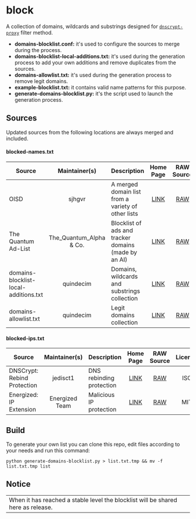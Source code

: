 # block

A collection of domains, wildcards and substrings designed for [`dnscrypt-proxy`](https://github.com/DNSCrypt/dnscrypt-proxy) filter method.

- __domains-blocklist.conf:__ it's used to configure the sources to merge during the process.
- __domains-blocklist-local-additions.txt:__ it's used during the generation process to add your own additions and remove duplicates from the sources.
- __domains-allowlist.txt:__ it's used during the generation process to remove legit domains.
- __example-blocklist.txt:__ it contains valid name patterns for this purpose.
- __generate-domains-blocklist.py:__ it's the script used to launch the generation process.

## Sources

Updated sources from the following locations are always merged and included.

#### blocked-names.txt

| Source | Maintainer(s) | Description | Home Page | RAW Source | License |
|--------|:-------------:|-------------|:---------:|:----------:|:-------:|
OISD | sjhgvr | A merged domain list from a variety of other lists  | [LINK](https://oisd.nl/) | [RAW](https://dbl.oisd.nl/) | None? |
The Quantum Ad-List | The_Quantum_Alpha & Co. | Blocklist of ads and tracker domains (made by an AI) | [LINK](https://gitlab.com/The_Quantum_Alpha/the-quantum-ad-list) | [RAW](https://gitlab.com/The_Quantum_Alpha/the-quantum-ad-list/-/raw/master/For%20hosts%20file/The_Quantum_Ad-List.txt) | The Unlicense |
 domains-blocklist-local-additions.txt | quindecim | Domains, wildcards and substrings collection | [LINK](https://git.nixnet.services/quindecim/block) | [RAW](https://git.nixnet.services/quindecim/block/raw/branch/master/domains-blocklist-local-additions.txt) | GPLv3 |
 domains-allowlist.txt | quindecim | Legit domains collection | [LINK](https://git.nixnet.services/quindecim/block) | [RAW](https://git.nixnet.services/quindecim/block/raw/branch/master/domains-allowlist.txt) | GPLv3 |

#### blocked-ips.txt

| Source | Maintainer(s) | Description | Home Page | RAW Source | License |
|--------|:-------------:|-------------|:---------:|:----------:|:-------:|
DNSCrypt: Rebind Protection | jedisct1 | DNS rebinding protection | [LINK](https://en.wikipedia.org/wiki/DNS_rebinding) | [RAW](https://github.com/DNSCrypt/dnscrypt-proxy/wiki/Filters#dns-rebind-protection) | ISC |
Energized: IP Extension | Energized Team | Malicious IP protection | [LINK](https://energized.pro/) | [RAW](https://block.energized.pro/extensions/ips/formats/list.txt) | MIT |

## Build

To generate your own list you can clone this repo, edit files according to your needs and run this command:
```
python generate-domains-blocklist.py > list.txt.tmp && mv -f list.txt.tmp list
```

## Notice

<table>
<tr>
<td>
When it has reached a stable level the blocklist will be shared here as release.
</td>
</tr>
</table>